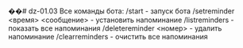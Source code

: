 ��#   d z - 0 1 . 0 3 
 Все команды бота:
    /start - запуск бота
    /setreminder <время> <сообщение> - установить напоминание
    /listreminders - показать все напоминания
    /deletereminder <номер> - удалить напоминание
    /clearreminders - очистить все напоминания
    

 
